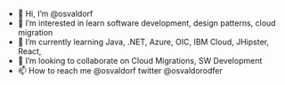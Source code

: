 - 👋 Hi, I’m @osvaldorf
- 👀 I’m interested in learn software development, design patterns, cloud migration
- 🌱 I’m currently learning Java, .NET, Azure, OIC, IBM Cloud, JHipster, React, 
- 💞️ I’m looking to collaborate on Cloud Migrations, SW Development
- 📫 How to reach me @osvaldorf twitter @osvaldorodfer

<!---
osvaldorf/osvaldorf is a ✨ special ✨ repository because its `README.md` (this file) appears on your GitHub profile.
You can click the Preview link to take a look at your changes.
--->
